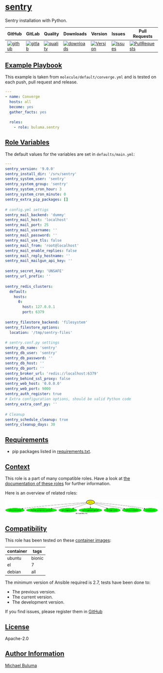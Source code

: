 # [sentry](#sentry)

Sentry installation with Python.

|GitHub|GitLab|Quality|Downloads|Version|Issues|Pull Requests|
|------|------|-------|---------|-------|------|-------------|
|[![github](https://github.com/buluma/ansible-role-sentry/workflows/Ansible%20Molecule/badge.svg)](https://github.com/buluma/ansible-role-sentry/actions)|[![gitlab](https://gitlab.com/buluma/ansible-role-sentry/badges/master/pipeline.svg)](https://gitlab.com/buluma/ansible-role-sentry)|[![quality](https://img.shields.io/ansible/quality/)](https://galaxy.ansible.com/buluma/sentry)|[![downloads](https://img.shields.io/ansible/role/d/)](https://galaxy.ansible.com/buluma/sentry)|[![Version](https://img.shields.io/github/release/buluma/ansible-role-sentry.svg)](https://github.com/buluma/ansible-role-sentry/releases/)|[![Issues](https://img.shields.io/github/issues/buluma/ansible-role-sentry.svg)](https://github.com/buluma/ansible-role-sentry/issues/)|[![PullRequests](https://img.shields.io/github/issues-pr-closed-raw/buluma/ansible-role-sentry.svg)](https://github.com/buluma/ansible-role-sentry/pulls/)|

## [Example Playbook](#example-playbook)

This example is taken from `molecule/default/converge.yml` and is tested on each push, pull request and release.
```yaml
---
- name: Converge
  hosts: all
  become: yes
  gather_facts: yes

  roles:
    - role: buluma.sentry
```


## [Role Variables](#role-variables)

The default values for the variables are set in `defaults/main.yml`:
```yaml
---
sentry_version: '9.0.0'
sentry_install_dir: '/srv/sentry'
sentry_system_user: 'sentry'
sentry_system_group: 'sentry'
sentry_system_cron_hour: 3
sentry_system_cron_minute: 0
sentry_extra_pip_packages: []

# config.yml settigs
sentry_mail_backend: 'dummy'
sentry_mail_host: 'localhost'
sentry_mail_port: 25
sentry_mail_username: ''
sentry_mail_password: ''
sentry_mail_use_tls: false
sentry_mail_from: 'root@localhost'
sentry_mail_enable_replies: false
sentry_mail_reply_hostname: ''
sentry_mail_mailgun_api_key: ''

sentry_secret_key: 'UNSAFE'
sentry_url_prefix: ''

sentry_redis_clusters:
  default:
    hosts:
      0:
        host: 127.0.0.1
        port: 6379

sentry_filestore_backend: 'filesystem'
sentry_filestore_options:
  location: '/tmp/sentry-files'

# sentry.conf.py settings
sentry_db_name: 'sentry'
sentry_db_user: 'sentry'
sentry_db_password: ''
sentry_db_host: ''
sentry_db_port: ''
sentry_broker_url: 'redis://localhost:6379'
sentry_behind_ssl_proxy: false
sentry_web_host: '0.0.0.0'
sentry_web_port: 9000
sentry_auth_register: true
# Extra configuration options, should be valid Python code
sentry_extra_conf_py: ''

# Cleanup
sentry_schedule_cleanup: true
sentry_cleanup_days: 30
```

## [Requirements](#requirements)

- pip packages listed in [requirements.txt](https://github.com/buluma/ansible-role-sentry/blob/main/requirements.txt).


## [Context](#context)

This role is a part of many compatible roles. Have a look at [the documentation of these roles](https://buluma.co.ke/) for further information.

Here is an overview of related roles:

![dependencies](https://raw.githubusercontent.com/buluma/ansible-role-sentry/png/requirements.png "Dependencies")

## [Compatibility](#compatibility)

This role has been tested on these [container images](https://hub.docker.com/u/buluma):

|container|tags|
|---------|----|
|ubuntu|bionic|
|el|7|
|debian|all|

The minimum version of Ansible required is 2.7, tests have been done to:

- The previous version.
- The current version.
- The development version.



If you find issues, please register them in [GitHub](https://github.com/buluma/ansible-role-sentry/issues)

## [License](#license)

Apache-2.0

## [Author Information](#author-information)

[Michael Buluma](https://buluma.github.io/)
